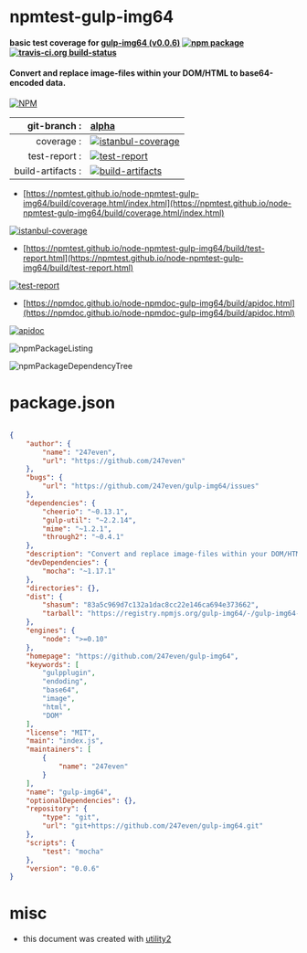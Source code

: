 # npmtest-gulp-img64

#### basic test coverage for  [gulp-img64 (v0.0.6)](https://github.com/247even/gulp-img64)  [![npm package](https://img.shields.io/npm/v/npmtest-gulp-img64.svg?style=flat-square)](https://www.npmjs.org/package/npmtest-gulp-img64) [![travis-ci.org build-status](https://api.travis-ci.org/npmtest/node-npmtest-gulp-img64.svg)](https://travis-ci.org/npmtest/node-npmtest-gulp-img64)

#### Convert and replace image-files within your DOM/HTML to base64-encoded data.

[![NPM](https://nodei.co/npm/gulp-img64.png?downloads=true&downloadRank=true&stars=true)](https://www.npmjs.com/package/gulp-img64)

| git-branch : | [alpha](https://github.com/npmtest/node-npmtest-gulp-img64/tree/alpha)|
|--:|:--|
| coverage : | [![istanbul-coverage](https://npmtest.github.io/node-npmtest-gulp-img64/build/coverage.badge.svg)](https://npmtest.github.io/node-npmtest-gulp-img64/build/coverage.html/index.html)|
| test-report : | [![test-report](https://npmtest.github.io/node-npmtest-gulp-img64/build/test-report.badge.svg)](https://npmtest.github.io/node-npmtest-gulp-img64/build/test-report.html)|
| build-artifacts : | [![build-artifacts](https://npmtest.github.io/node-npmtest-gulp-img64/glyphicons_144_folder_open.png)](https://github.com/npmtest/node-npmtest-gulp-img64/tree/gh-pages/build)|

- [https://npmtest.github.io/node-npmtest-gulp-img64/build/coverage.html/index.html](https://npmtest.github.io/node-npmtest-gulp-img64/build/coverage.html/index.html)

[![istanbul-coverage](https://npmtest.github.io/node-npmtest-gulp-img64/build/screenCapture.buildCi.browser.%252Ftmp%252Fbuild%252Fcoverage.lib.html.png)](https://npmtest.github.io/node-npmtest-gulp-img64/build/coverage.html/index.html)

- [https://npmtest.github.io/node-npmtest-gulp-img64/build/test-report.html](https://npmtest.github.io/node-npmtest-gulp-img64/build/test-report.html)

[![test-report](https://npmtest.github.io/node-npmtest-gulp-img64/build/screenCapture.buildCi.browser.%252Ftmp%252Fbuild%252Ftest-report.html.png)](https://npmtest.github.io/node-npmtest-gulp-img64/build/test-report.html)

- [https://npmdoc.github.io/node-npmdoc-gulp-img64/build/apidoc.html](https://npmdoc.github.io/node-npmdoc-gulp-img64/build/apidoc.html)

[![apidoc](https://npmdoc.github.io/node-npmdoc-gulp-img64/build/screenCapture.buildCi.browser.%252Ftmp%252Fbuild%252Fapidoc.html.png)](https://npmdoc.github.io/node-npmdoc-gulp-img64/build/apidoc.html)

![npmPackageListing](https://npmtest.github.io/node-npmtest-gulp-img64/build/screenCapture.npmPackageListing.svg)

![npmPackageDependencyTree](https://npmtest.github.io/node-npmtest-gulp-img64/build/screenCapture.npmPackageDependencyTree.svg)



# package.json

```json

{
    "author": {
        "name": "247even",
        "url": "https://github.com/247even"
    },
    "bugs": {
        "url": "https://github.com/247even/gulp-img64/issues"
    },
    "dependencies": {
        "cheerio": "~0.13.1",
        "gulp-util": "~2.2.14",
        "mime": "~1.2.1",
        "through2": "~0.4.1"
    },
    "description": "Convert and replace image-files within your DOM/HTML to base64-encoded data.",
    "devDependencies": {
        "mocha": "~1.17.1"
    },
    "directories": {},
    "dist": {
        "shasum": "83a5c969d7c132a1dac8cc22e146ca694e373662",
        "tarball": "https://registry.npmjs.org/gulp-img64/-/gulp-img64-0.0.6.tgz"
    },
    "engines": {
        "node": ">=0.10"
    },
    "homepage": "https://github.com/247even/gulp-img64",
    "keywords": [
        "gulpplugin",
        "endoding",
        "base64",
        "image",
        "html",
        "DOM"
    ],
    "license": "MIT",
    "main": "index.js",
    "maintainers": [
        {
            "name": "247even"
        }
    ],
    "name": "gulp-img64",
    "optionalDependencies": {},
    "repository": {
        "type": "git",
        "url": "git+https://github.com/247even/gulp-img64.git"
    },
    "scripts": {
        "test": "mocha"
    },
    "version": "0.0.6"
}
```



# misc
- this document was created with [utility2](https://github.com/kaizhu256/node-utility2)
